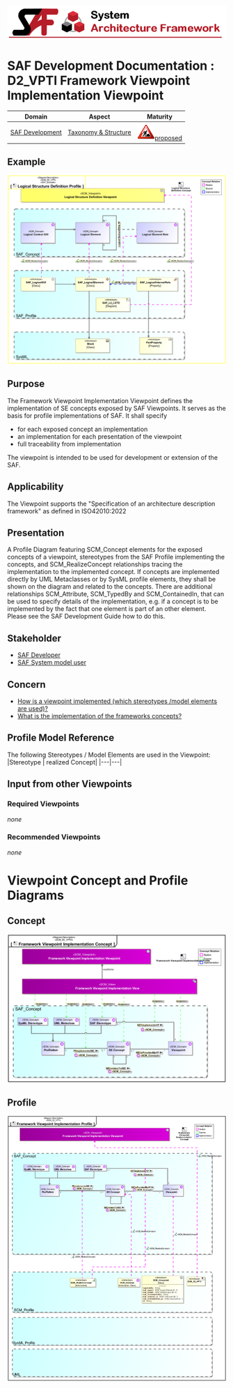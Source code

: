![System Architecture Framework](../../diagrams/Banner_SAF.png)
# SAF Development Documentation : **D2_VPTI** Framework Viewpoint Implementation Viewpoint
|**Domain**|**Aspect**|**Maturity**|
| --- | --- | --- |
|[SAF Development](../../domains.md#Domain-SAF-Development)|[Taxonomy & Structure](../../aspects.md#Aspect-Taxonomy-&-Structure)|![Proposed](../../diagrams/Under_construction_icon-red.svg )[proposed](../../using-saf/maturity.md#proposed)|
## Example
![Framework-Viewpoint-Implementation-Viewpoint-primary-example.svg](../../diagrams/vp-examples/Framework-Viewpoint-Implementation-Viewpoint-primary-example.svg)
## Purpose
The Framework Viewpoint Implementation Viewpoint defines the implementation of SE concepts exposed by SAF Viewpoints. It serves as the basis for profile implementations of SAF. It shall specify
* for each exposed concept an implementation
* an implementation for each presentation of the viewpoint
* full traceability from implementation 

The viewpoint is intended to be used for development or extension of the SAF.
## Applicability
The Viewpoint supports the  "Specification of an architecture description framework" as defined in ISO42010:2022
## Presentation
A Profile Diagram featuring SCM_Concept elements for the exposed concepts of a viewpoint, stereotypes from the SAF Profile implementing the concepts, and SCM_RealizeConcept relationships tracing the implementation to the implemented concept. If concepts are implemented directly by UML Metaclasses or by SysML profile elements, they shall be shown on the diagram and related to the concepts. There are additional relationships SCM_Attribute, SCM_TypedBy and SCM_ContainedIn, that can be used to specify details of the implementation, e.g. if a concept is to be implemented by the fact that one element is part of an other element. Please see the SAF Development Guide how to do this.

## Stakeholder
* [SAF Developer](../../stakeholders.md#SAF-Developer)
* [SAF System model user](../../stakeholders.md#SAF-System-model-user)
## Concern
* [How is a viewpoint implemented (which stereotypes /model elements are used)? ](../../concerns.md#_2024x_26f0132_1719130358584_780281_14792)
* [What is the implementation of the frameworks concepts?](../../concerns.md#_2024x_26f0132_1719130336926_829742_14789)
## Profile Model Reference
The following Stereotypes / Model Elements are used in the Viewpoint:
|Stereotype | realized Concept|
|---|---|
## Input from other Viewpoints
### Required Viewpoints
*none*
### Recommended Viewpoints
*none*
# Viewpoint Concept and Profile Diagrams
## Concept
![Framework Viewpoint Implementation Concept](diagrams/Framework-Viewpoint-Implementation-Concept.svg)
## Profile
![Framework Viewpoint Implementation Profile](diagrams/Framework-Viewpoint-Implementation-Profile.svg)
